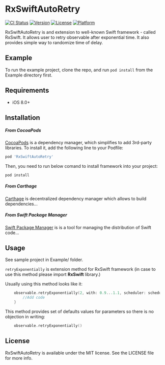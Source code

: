 # RxSwiftAutoRetry

[![CI Status](https://img.shields.io/travis/kbujak/RxSwiftAutoRetry.svg?style=flat)](https://travis-ci.org/kbujak/RxSwiftAutoRetry)
[![Version](https://img.shields.io/cocoapods/v/RxSwiftAutoRetry.svg?style=flat)](https://cocoapods.org/pods/RxSwiftAutoRetry)
[![License](https://img.shields.io/cocoapods/l/RxSwiftAutoRetry.svg?style=flat)](https://cocoapods.org/pods/RxSwiftAutoRetry)
[![Platform](https://img.shields.io/cocoapods/p/RxSwiftAutoRetry.svg?style=flat)](https://cocoapods.org/pods/RxSwiftAutoRetry)

RxSwiftAutoRetry is and extension to well-known Swift framework - called RxSwift.
It allows user to retry observable after exponential time. It also provides simple way to randomize time of delay.

## Example

To run the example project, clone the repo, and run `pod install` from the Example directory first.

## Requirements
* iOS 8.0+
## Installation
##### From CocoaPods
[CocoaPods](https://cocoapods.org)  is a dependency manager, which simplifies to add 3rd-party libraries. To install it, add the following line to your Podfile:

```ruby
pod 'RxSwiftAutoRetry'
```
Then, you need to run below comand to install framework into your project:
```ruby
pod install
```

##### From Carthage
[Carthage](https://github.com/Carthage/Carthage) is decentralized dependency manager which allows to build dependencies...

##### From Swift Package Manager
[Swift Package Manager](https://swift.org/package-manager/) is is a tool for managing the distribution of Swift code...
## Usage
See sample project in Example/ folder.

`retryExponentially` is extension method for RxSwift framework (in case to use this method please import **RxSwift** library.)

Usually using this method looks like it:
```Swift
    observable.retryExponentially(2, with: 0.9...1.1, scheduler: scheduler) { error in
        //Add code
    }
```

This method provides set of defaults values for parameters so there is no objection in writing:
```Swift
    observable.retryExponentially()
```
## License

RxSwiftAutoRetry is available under the MIT license. See the LICENSE file for more info.
